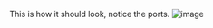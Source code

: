 This is how it should look, notice the ports.
![image](https://github.com/user-attachments/assets/e1214de5-d73a-4c46-b078-8abaf9cd7534)
